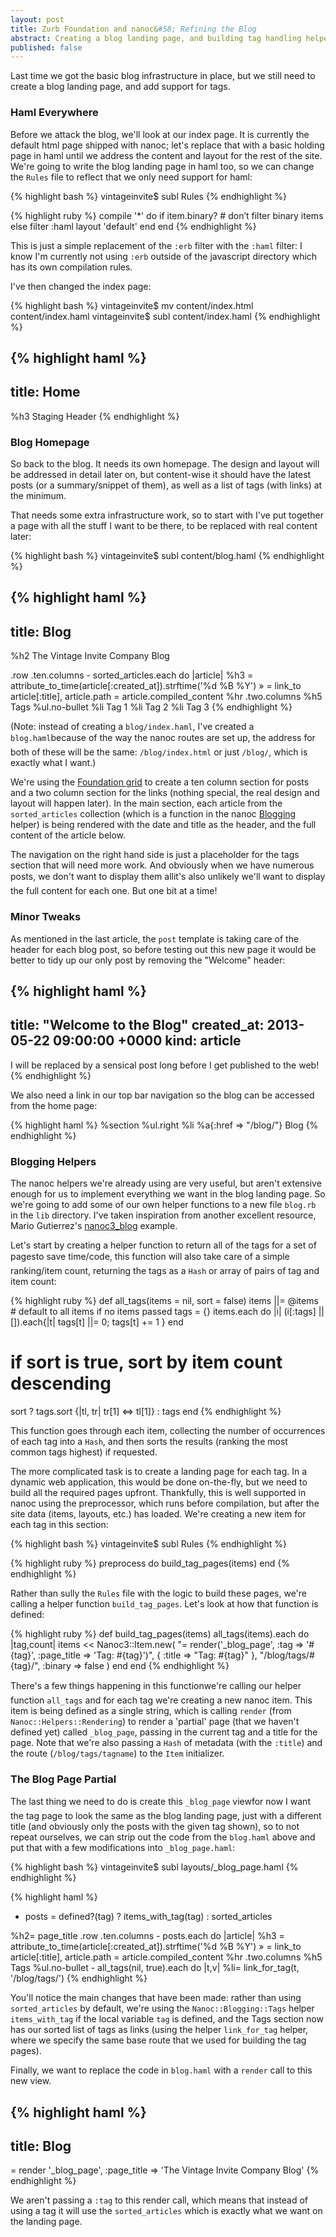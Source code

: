 ```yaml
---
layout: post
title: Zurb Foundation and nanoc&#58; Refining the Blog
abstract: Creating a blog landing page, and building tag handling helpers to refine the blog
published: false
---
```


Last time we got the basic blog infrastructure in place, but we still need to create a blog landing page, and add support for tags.

### Haml Everywhere

Before we attack the blog, we'll look at our index page. It is currently the default html page shipped with nanoc; let's replace that with a basic holding page in haml until we address the content and layout for the rest of the site. We're going to write the blog landing page in haml too, so we can change the `Rules` file to reflect that we only need support for haml:

{% highlight bash %}
vintageinvite$ subl Rules
{% endhighlight %}

{% highlight ruby %}
compile '*' do
  if item.binary?
    # don’t filter binary items
  else
    filter :haml
    layout 'default'
  end
end
{% endhighlight %}

This is just a simple replacement of the `:erb` filter with the `:haml` filter: I know I'm currently not using `:erb` outside of the javascript directory which has its own compilation rules. 

I've then changed the index page:

{% highlight bash %}
vintageinvite$ mv content/index.html content/index.haml 
vintageinvite$ subl content/index.haml 
{% endhighlight %}

{% highlight haml %}
---
title: Home
---

%h3 Staging Header
{% endhighlight %}

### Blog Homepage

So back to the blog. It needs its own homepage. The design and layout will be addressed in detail later on, but content-wise it should have the latest posts (or a summary/snippet of them), as well as a list of tags (with links) at the minimum.

That needs some extra infrastructure work, so to start with I've put together a page with all the stuff I want to be there, to be replaced with real content later:

{% highlight bash %}
vintageinvite$ subl content/blog.haml 
{% endhighlight %}

{% highlight haml %}
---
title: Blog
---

%h2 The Vintage Invite Company Blog

.row
  .ten.columns
    - sorted_articles.each do |article|
      %h3
        = attribute_to_time(article[:created_at]).strftime('%d %B %Y')
        &raquo;
        = link_to article[:title], article.path
      = article.compiled_content
      %hr
  .two.columns
    %h5 Tags
    %ul.no-bullet
      %li Tag 1
      %li Tag 2
      %li Tag 3
{% endhighlight %}

(Note: instead of creating a `blog/index.haml`, I've created a `blog.haml`&#151;because of the way the nanoc routes are set up, the address for both of these will be the same: `/blog/index.html` or just `/blog/`, which is exactly what I want.)

We're using the [Foundation grid](http://foundation.zurb.com/old-docs/f3/grid.php) to create a ten column section for posts and a two column section for the links (nothing special, the real design and layout will happen later). In the main section, each article from the `sorted_articles` collection (which is a function in the nanoc [Blogging](http://nanoc.ws/docs/api/Nanoc/Helpers/Blogging.html) helper) is being rendered with the date and title as the header, and the full content of the article below.

The navigation on the right hand side is just a placeholder for the tags section that will need more work. And obviously when we have numerous posts, we don't want to display them all&#151;it's also unlikely we'll want to display the full content for each one. But one bit at a time!

### Minor Tweaks

As mentioned in the last article, the `post` template is taking care of the header for each blog post, so before testing out this new page it would be better to tidy up our only post by removing the "Welcome" header:

{% highlight haml %}
---
title: "Welcome to the Blog"
created_at: 2013-05-22 09:00:00 +0000
kind: article
---

I will be replaced by a sensical post long before I get published to the web!
{% endhighlight %}

We also need a link in our top bar navigation so the blog can be accessed from the home page:

{% highlight haml %}
  %section
    %ul.right
      %li
        %a{:href => "/blog/"} Blog
{% endhighlight %}

### Blogging Helpers

The nanoc helpers we're already using are very useful, but aren't extensive enough for us to implement everything we want in the blog landing page. So we're going to add some of our own helper functions to a new file `blog.rb` in the `lib` directory. I've taken inspiration from another excellent resource, Mario Gutierrez's [nanoc3_blog](https://github.com/mgutz/nanoc3_blog) example. 

Let's start by creating a helper function to return all of the tags for a set of pages&#151;to save time/code, this function will also take care of a simple ranking/item count, returning the tags as a `Hash` or array of pairs of tag and item count:

{% highlight ruby %}
def all_tags(items = nil, sort = false)
  items ||= @items # default to all items if no items passed
  tags = {}
  items.each do |i|
    (i[:tags] || []).each{|t| tags[t] ||= 0; tags[t] += 1 }
  end
  # if sort is true, sort by item count descending
  sort ? tags.sort {|tl, tr| tr[1] <=> tl[1]} : tags
end
{% endhighlight %}

This function goes through each item, collecting the number of occurrences of each tag into a `Hash`, and then sorts the results (ranking the most common tags highest) if requested.

The more complicated task is to create a landing page for each tag. In a dynamic web application, this would be done on-the-fly, but we need to build all the required pages upfront. Thankfully, this is well supported in nanoc using the preprocessor, which runs before compilation, but after the site data (items, layouts, etc.) has loaded. We're creating a new item for each tag in this section:

{% highlight bash %}
vintageinvite$ subl Rules
{% endhighlight %}

{% highlight ruby %}
preprocess do
  build_tag_pages(items)
end
{% endhighlight %}

Rather than sully the `Rules` file with the logic to build these pages, we're calling a helper function `build_tag_pages`. Let's look at how that function is defined:

{% highlight ruby %}
def build_tag_pages(items)
  all_tags(items).each do |tag,count|
    items << Nanoc3::Item.new(
      "= render('_blog_page', :tag => '#{tag}', :page_title => 'Tag: #{tag}')",
      { :title => "Tag: #{tag}" }, "/blog/tags/#{tag}/", :binary => false )
  end
end
{% endhighlight %}

There's a few things happening in this function&#151;we're calling our helper function `all_tags` and for each tag we're creating a new nanoc item. This item is being defined as a single string, which is calling `render` (from `Nanoc::Helpers::Rendering`) to render a 'partial' page (that we haven't defined yet) called `_blog_page`, passing in the current tag and a title for the page. Note that we're also passing a `Hash` of metadata (with the `:title`) and the route (`/blog/tags/tagname`) to the `Item` initializer.

### The Blog Page Partial

The last thing we need to do is create this `_blog_page` view&#151;for now I want the tag page to look the same as the blog landing page, just with a different title (and obviously only the posts with the given tag shown), so to not repeat ourselves, we can strip out the code from the `blog.haml` above and put that with a few modifications into `_blog_page.haml`:

{% highlight bash %}
vintageinvite$ subl layouts/_blog_page.haml
{% endhighlight %}

{% highlight haml %}
- posts = defined?(tag) ? items_with_tag(tag) : sorted_articles

%h2= page_title
.row
  .ten.columns
    - posts.each do |article|
      %h3
        = attribute_to_time(article[:created_at]).strftime('%d %B %Y')
        &raquo;
        = link_to article[:title], article.path
      = article.compiled_content
      %hr
  .two.columns
    %h5 Tags
    %ul.no-bullet
      - all_tags(nil, true).each do |t,v|
        %li= link_for_tag(t, '/blog/tags/')
{% endhighlight %}

You'll notice the main changes that have been made: rather than using `sorted_articles` by default, we're using the `Nanoc::Blogging::Tags` helper `items_with_tag` if the local variable `tag` is defined, and the Tags section now has our sorted list of tags as links (using the helper `link_for_tag` helper, where we specify the same base route that we used for building the tag pages).

Finally, we want to replace the code in `blog.haml` with a `render` call to this new view.

{% highlight haml %}
---
title: Blog
---
= render '_blog_page', :page_title => 'The Vintage Invite Company Blog'
{% endhighlight %}

We aren't passing a `:tag` to this render call, which means that instead of using a tag it will use the `sorted_articles` which is exactly what we want on the landing page.
